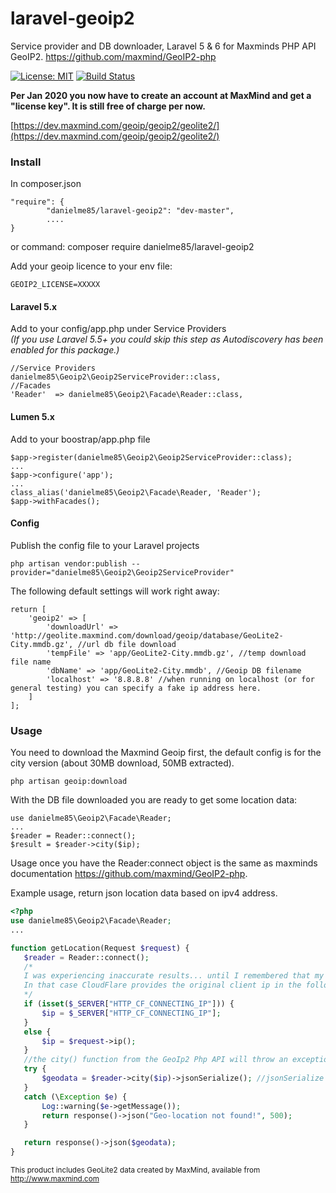 # laravel-geoip2
Service provider and DB downloader, Laravel 5 & 6 for Maxminds PHP API GeoIP2.
https://github.com/maxmind/GeoIP2-php

[![License: MIT](https://img.shields.io/badge/License-MIT-yellow.svg)](https://opensource.org/licenses/MIT)
[![Build Status](https://travis-ci.org/danielme85/laravel-geoip2.svg?branch=master)](https://travis-ci.org/danielme85/laravel-geoip2)

<b>Per Jan 2020 you now have to create an account at MaxMind and get a "license key". It is still free of charge per now.</b>

[https://dev.maxmind.com/geoip/geoip2/geolite2/](https://dev.maxmind.com/geoip/geoip2/geolite2/)

### Install
In composer.json
 ```
 "require": {
         "danielme85/laravel-geoip2": "dev-master",
         ....
 }
 ```
 or command: composer require danielme85/laravel-geoip2
 
 Add your geoip licence to your env file:
 ```
GEOIP2_LICENSE=XXXXX
```

#### Laravel 5.x
 Add to your config/app.php under Service Providers
 <br>*(If you use Laravel 5.5+ you could skip this step as Autodiscovery has been enabled for this package.)*
           
 ```
 //Service Providers
 danielme85\Geoip2\Geoip2ServiceProvider::class,
 //Facades
 'Reader'  => danielme85\Geoip2\Facade\Reader::class,
 
 ```
 
#### Lumen 5.x
 Add to your boostrap/app.php file
 ```
 $app->register(danielme85\Geoip2\Geoip2ServiceProvider::class);
 ...
 $app->configure('app'); 
 ...
 class_alias('danielme85\Geoip2\Facade\Reader, 'Reader');
 $app->withFacades();
 ```
 
#### Config
 Publish the config file to your Laravel projects
  ```
php artisan vendor:publish --provider="danielme85\Geoip2\Geoip2ServiceProvider"
  ```
  The following default settings will work right away:
  ```
  return [
      'geoip2' => [
          'downloadUrl' => 'http://geolite.maxmind.com/download/geoip/database/GeoLite2-City.mmdb.gz', //url db file download
          'tempFile' => 'app/GeoLite2-City.mmdb.gz', //temp download file name
          'dbName' => 'app/GeoLite2-City.mmdb', //Geoip DB filename
          'localhost' => '8.8.8.8' //when running on localhost (or for general testing) you can specify a fake ip address here.
      ]
  ];
  ```
 
### Usage
 You need to download the Maxmind Geoip first, the default config is for the city version (about 30MB download, 50MB extracted).
 ```
 php artisan geoip:download
 ```
 With the DB file downloaded you are ready to get some location data:
 ```
 use danielme85\Geoip2\Facade\Reader;
 ...
 $reader = Reader::connect();
 $result = $reader->city($ip);
 ```
 Usage once you have the Reader:connect object is the same as maxminds documentation
 https://github.com/maxmind/GeoIP2-php.
 
 Example usage, return json location data based on ipv4 address.
 ```php
 <?php
 use danielme85\Geoip2\Facade\Reader;
 ...
 
 function getLocation(Request $request) {
    $reader = Reader::connect();
    /*
    I was experiencing inaccurate results... until I remembered that my web server traffic was routed trough CloudFlare :p
    In that case CloudFlare provides the original client ip in the following header information.
    */   
    if (isset($_SERVER["HTTP_CF_CONNECTING_IP"])) {
        $ip = $_SERVER["HTTP_CF_CONNECTING_IP"];
    }
    else {
        $ip = $request->ip();
    }
    //the city() function from the GeoIp2 Php API will throw an exception if the ip-address is not found in the DB.
    try {
        $geodata = $reader->city($ip)->jsonSerialize(); //jsonSerialize seems to actually return an associative array.
    }
    catch (\Exception $e) {
        Log::warning($e->getMessage());
        return response()->json("Geo-location not found!", 500);
    }

    return response()->json($geodata);
}
 ```

<small>This product includes GeoLite2 data created by MaxMind, available from
<a href="http://www.maxmind.com" target="_blank">http://www.maxmind.com</a></small>
